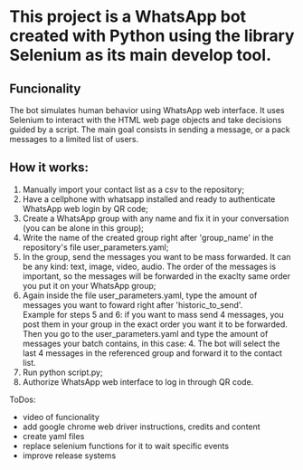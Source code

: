 # This project is a WhatsApp bot created with Python using the library Selenium as its main develop tool.

## Funcionality
The bot simulates human behavior using WhatsApp web interface. It uses Selenium to interact with the HTML web page objects and take decisions guided by a script. The main goal consists in sending a message, or a pack messages to a limited list of users.


## How it works:
1. Manually import your contact list as a csv to the repository;
2. Have a cellphone with whatsapp installed and ready to authenticate WhatsApp web login by QR code;
3. Create a WhatsApp group with any name and fix it in your conversation (you can be alone in this group);
4. Write the name of the created group right after 'group_name' in the repository's file user_parameters.yaml;
5. In the group, send the messages you want to be mass forwarded. It can be any kind: text, image, video, audio. The order of the messages is important, so the messages will be forwarded in the exaclty same order you put it on your WhatsApp group;
6. Again inside the file user_parameters.yaml, type the amount of messages you want to foward right after 'historic_to_send'.<br>
Example for steps 5 and 6: if you want to mass send 4 messages, you post them in your group in the exact order you want it to be forwarded. Then you go to the user_parameters.yaml and type the amount of messages your batch contains, in this case: 4. The bot will select the last 4 messages in the referenced group and forward it to the contact list.
7. Run python script.py;
8. Authorize WhatsApp web interface to log in through QR code.


ToDos:
- video of funcionality
- add google chrome web driver instructions, credits and content
- create yaml files
- replace selenium functions for it to wait specific events
- improve release systems
